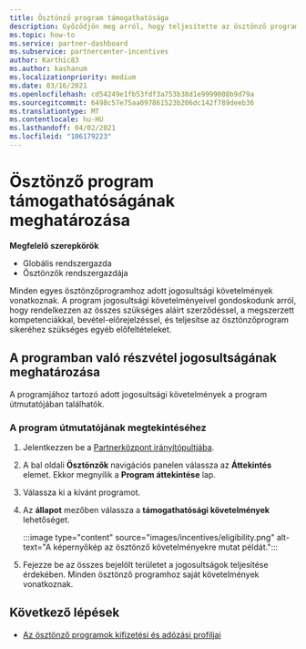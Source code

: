 ```yaml
---
title: Ösztönző program támogathatósága
description: Győződjön meg arról, hogy teljesítette az ösztönző program támogathatósági követelményeit. Ez a folyamat az alkalmazási útmutatóban való megfelelőség ellenőrzését is magában foglalja.
ms.topic: how-to
ms.service: partner-dashboard
ms.subservice: partnercenter-incentives
author: Karthic83
ms.author: kashanum
ms.localizationpriority: medium
ms.date: 03/16/2021
ms.openlocfilehash: cd54249e1fb53fdf3a753b38d1e9999008b9d79a
ms.sourcegitcommit: 6498c57e75aa097861523b206dc142f789deeb36
ms.translationtype: MT
ms.contentlocale: hu-HU
ms.lasthandoff: 04/02/2021
ms.locfileid: "106179223"
---
```

# <a name="determine-your-incentives-program-eligibility"></a>Ösztönző program támogathatóságának meghatározása

**Megfelelő szerepkörök**

- Globális rendszergazda
- Ösztönzők rendszergazdája

 Minden egyes ösztönzőprogramhoz adott jogosultsági követelmények vonatkoznak. A program jogosultsági követelményeivel gondoskodunk arról, hogy rendelkezzen az összes szükséges aláírt szerződéssel, a megszerzett kompetenciákkal, bevétel-előrejelzéssel, és teljesítse az ösztönzőprogram sikeréhez szükséges egyéb előfeltételeket.

## <a name="determining-your-program-eligibility"></a>A programban való részvétel jogosultságának meghatározása

A programjához tartozó adott jogosultsági követelmények a program útmutatójában találhatók. 

### <a name="to-see-your-program-guide"></a>A program útmutatójának megtekintéséhez

1. Jelentkezzen be a [Partnerközpont irányítópultjába](https://partner.microsoft.com/dashboard/).

2. A bal oldali **Ösztönzők** navigációs panelen válassza az **Áttekintés** elemet. Ekkor megnyílik a **Program áttekintése** lap.

3. Válassza ki a kívánt programot.

4. Az **állapot** mezőben válassza a **támogathatósági követelmények** lehetőséget.

   :::image type="content" source="images/incentives/eligibility.png" alt-text="A képernyőkép az ösztönző követelményekre mutat példát.":::

5. Fejezze be az összes bejelölt területet a jogosultságok teljesítése érdekében. Minden ösztönző programhoz saját követelmények vonatkoznak.

## <a name="next-steps"></a>Következő lépések

- [Az ösztönző programok kifizetési és adózási profiljai](incentives-create-and-manage-your-payout-and-tax-profiles.md)
